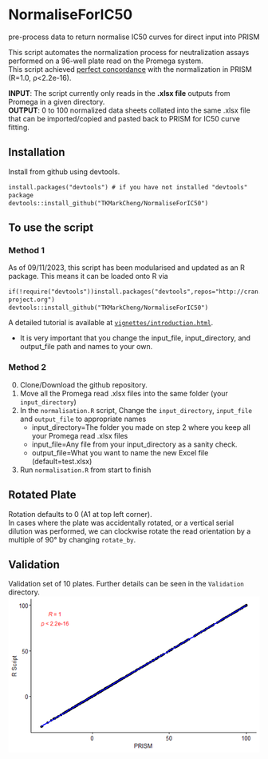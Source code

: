 # NormaliseForIC50
pre-process data to return normalise IC50 curves for direct input into PRISM

This script automates the normalization process for neutralization assays performed on a 96-well plate read on the Promega system. <br />
This script achieved [perfect concordance](https://github.com/TKMarkCheng/NormaliseForIC50/edit/main/README.md#validation) with the normalization in PRISM (R=1.0, ρ<2.2e-16).

**INPUT**: The script currently only reads in the **.xlsx file** outputs from Promega in a given directory. <br />
**OUTPUT**: 0 to 100 normalized data sheets collated into the same .xlsx file that can be imported/copied and pasted back to PRISM for IC50 curve fitting.

## Installation
Install from github using devtools.

```
install.packages("devtools") # if you have not installed "devtools" package
devtools::install_github("TKMarkCheng/NormaliseForIC50")
```

## To use the script
### Method 1
As of 09/11/2023, this script has been modularised and updated as an R package. This means it can be loaded onto R via
```
if(!require("devtools"))install.packages("devtools",repos="http://cran.us.r-project.org")
devtools::install_github("TKMarkCheng/NormaliseForIC50")
```
A detailed tutorial is available at [`vignettes/introduction.html`](https://htmlpreview.github.io/?https://github.com/TKMarkCheng/NormaliseForIC50/blob/main/vignettes/introduction.html).
- It is very important that you change the input_file, input_directory, and output_file path and names to your own.
### Method 2
0. Clone/Download the github repository.
1. Move all the Promega read .xlsx files into the same folder (your `input_directory`)
2. In the `normalisation.R` script, Change the `input_directory`, `input_file` and `output_file` to appropriate names
    + input_directory=The folder you made on step 2 where you keep all your Promega read .xlsx files
    + input_file=Any file from your input_directory as a sanity check.
    + output_file=What you want to name the new Excel file (default=test.xlsx)
3. Run `normalisation.R` from start to finish

## Rotated Plate
Rotation defaults to 0 (A1 at top left corner). <br />
In cases where the plate was accidentally rotated, or a vertical serial dilution was performed, we can clockwise rotate the read orientation by a multiple of 90° by changing `rotate_by`.

## Validation
Validation set of 10 plates. Further details can be seen in the `Validation` directory. <br />
![alt text](https://github.com/TKMarkCheng/NormaliseForIC50/blob/main/Validation/correlation_plot.png)
